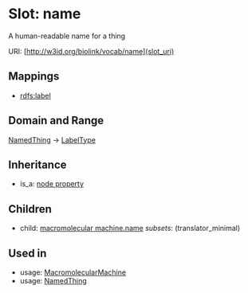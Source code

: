 # Slot: name


A human-readable name for a thing

URI: [http://w3id.org/biolink/vocab/name](slot_uri)
## Mappings

 * [rdfs:label](http://purl.obolibrary.org/obo/rdfs_label)
## Domain and Range

[NamedThing](NamedThing.md) -> [LabelType](LabelType.md)
## Inheritance

 *  is_a: [node property](node_property.md)
## Children

 *  child: [macromolecular machine.name](macromolecular_machine_name.md) *subsets*: (translator_minimal)
## Used in

 *  usage: [MacromolecularMachine](MacromolecularMachine.md)
 *  usage: [NamedThing](NamedThing.md)
